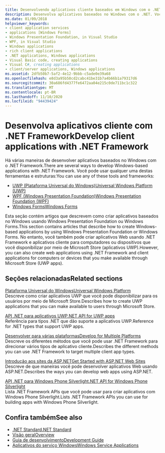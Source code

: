 ```yaml
---
title: Desenvolvendo aplicativos cliente baseados em Windows com o .NET Framework
description: Desenvolva aplicativos baseados no Windows com o .NET. Você pode usar Plataforma Universal do Windows (UWP), Windows Presentation Foundation (WPF) ou Windows Forms.
ms.date: 01/09/2018
helpviewer_keywords:
- client application services
- applications [Windows Forms]
- Windows Presentation Foundation, in Visual Studio
- WPF, in Visual Studio
- Windows applications
- rich client applications
- .NET applications, Windows applications
- Visual Basic code, creating applications
- Visual C#, creating applications
- client/server applications, Windows applications
ms.assetid: 2dfb50b7-5af2-4e12-9bbb-c5ade0e39a68
ms.openlocfilehash: e8d3a95b58cd2cabc41be31b7a4b66b1a79317d6
ms.sourcegitcommit: 30a686fd4377fe6472aa04e215c0de711bc1c322
ms.translationtype: MT
ms.contentlocale: pt-BR
ms.lasthandoff: 11/10/2020
ms.locfileid: "94439424"
---
```

# <a name="develop-client-applications-with-net-framework"></a><span data-ttu-id="f4e0a-104">Desenvolva aplicativos cliente com .NET Framework</span><span class="sxs-lookup"><span data-stu-id="f4e0a-104">Develop client applications with .NET Framework</span></span>

<span data-ttu-id="f4e0a-105">Há várias maneiras de desenvolver aplicativos baseados no Windows com o .NET Framework.</span><span class="sxs-lookup"><span data-stu-id="f4e0a-105">There are several ways to develop Windows-based applications with .NET Framework.</span></span> <span data-ttu-id="f4e0a-106">Você pode usar qualquer uma destas ferramentas e estruturas:</span><span class="sxs-lookup"><span data-stu-id="f4e0a-106">You can use any of these tools and frameworks:</span></span>

- [<span data-ttu-id="f4e0a-107">UWP (Plataforma Universal do Windows)</span><span class="sxs-lookup"><span data-stu-id="f4e0a-107">Universal Windows Platform (UWP)</span></span>](/windows/uwp/)
- [<span data-ttu-id="f4e0a-108">WPF (Windows Presentation Foundation)</span><span class="sxs-lookup"><span data-stu-id="f4e0a-108">Windows Presentation Foundation (WPF)</span></span>](/dotnet/desktop/wpf/)
- [<span data-ttu-id="f4e0a-109">Windows Forms</span><span class="sxs-lookup"><span data-stu-id="f4e0a-109">Windows Forms</span></span>](/dotnet/desktop/winforms/)

<span data-ttu-id="f4e0a-110">Esta seção contém artigos que descrevem como criar aplicativos baseados no Windows usando Windows Presentation Foundation ou Windows Forms.</span><span class="sxs-lookup"><span data-stu-id="f4e0a-110">This section contains articles that describe how to create Windows-based applications by using Windows Presentation Foundation or Windows Forms.</span></span> <span data-ttu-id="f4e0a-111">No entanto, você também pode criar aplicativos Web usando .NET Framework e aplicativos cliente para computadores ou dispositivos que você disponibilizar por meio de Microsoft Store (aplicativos UWP).</span><span class="sxs-lookup"><span data-stu-id="f4e0a-111">However, you can also create web applications using .NET Framework and client applications for computers or devices that you make available through Microsoft Store (UWP apps).</span></span>

## <a name="related-sections"></a><span data-ttu-id="f4e0a-112">Seções relacionadas</span><span class="sxs-lookup"><span data-stu-id="f4e0a-112">Related sections</span></span>

<span data-ttu-id="f4e0a-113">[Plataforma Universal do Windows](/windows/uwp/)</span><span class="sxs-lookup"><span data-stu-id="f4e0a-113">[Universal Windows Platform](/windows/uwp/)</span></span>\
<span data-ttu-id="f4e0a-114">Descreve como criar aplicativos UWP que você pode disponibilizar para os usuários por meio de Microsoft Store.</span><span class="sxs-lookup"><span data-stu-id="f4e0a-114">Describes how to create UWP applications that you can make available to users through Microsoft Store.</span></span>

<span data-ttu-id="f4e0a-115">[API .NET para aplicativos UWP](../../api/index.md?view=dotnet-uwp-10.0)</span><span class="sxs-lookup"><span data-stu-id="f4e0a-115">[.NET API for UWP apps](../../api/index.md?view=dotnet-uwp-10.0)</span></span>\
<span data-ttu-id="f4e0a-116">Referência para tipos .NET que dão suporte a aplicativos UWP.</span><span class="sxs-lookup"><span data-stu-id="f4e0a-116">Reference for .NET types that support UWP apps.</span></span>
  
<span data-ttu-id="f4e0a-117">[Desenvolver para várias plataformas](./cross-platform/index.md)</span><span class="sxs-lookup"><span data-stu-id="f4e0a-117">[Develop for Multiple Platforms](./cross-platform/index.md)</span></span>\
<span data-ttu-id="f4e0a-118">Descreve os diferentes métodos que você pode usar .NET Framework para direcionar vários tipos de aplicativo cliente.</span><span class="sxs-lookup"><span data-stu-id="f4e0a-118">Describes the different methods you can use .NET Framework to target multiple client app types.</span></span>

<span data-ttu-id="f4e0a-119">[Introdução aos sites da ASP.NET](https://dotnet.microsoft.com/apps/aspnet/web-apps)</span><span class="sxs-lookup"><span data-stu-id="f4e0a-119">[Get Started with ASP.NET Web Sites](https://dotnet.microsoft.com/apps/aspnet/web-apps)</span></span>\
<span data-ttu-id="f4e0a-120">Descreve de que maneiras você pode desenvolver aplicativos Web usando ASP.NET.</span><span class="sxs-lookup"><span data-stu-id="f4e0a-120">Describes the ways you can develop web apps using ASP.NET.</span></span>

<span data-ttu-id="f4e0a-121">[API .NET para Windows Phone Silverlight](/previous-versions/windows/apps/jj207211\(v=vs.105\))</span><span class="sxs-lookup"><span data-stu-id="f4e0a-121">[.NET API for Windows Phone Silverlight](/previous-versions/windows/apps/jj207211\(v=vs.105\))</span></span>\
<span data-ttu-id="f4e0a-122">Lista .NET Framework APIs que você pode usar para criar aplicativos com Windows Phone Silverlight.</span><span class="sxs-lookup"><span data-stu-id="f4e0a-122">Lists .NET Framework APIs you can use for building apps with Windows Phone Silverlight.</span></span>

## <a name="see-also"></a><span data-ttu-id="f4e0a-123">Confira também</span><span class="sxs-lookup"><span data-stu-id="f4e0a-123">See also</span></span>

- [<span data-ttu-id="f4e0a-124">.NET Standard</span><span class="sxs-lookup"><span data-stu-id="f4e0a-124">.NET Standard</span></span>](../standard/net-standard.md)
- [<span data-ttu-id="f4e0a-125">Visão geral</span><span class="sxs-lookup"><span data-stu-id="f4e0a-125">Overview</span></span>](./get-started/overview.md)
- [<span data-ttu-id="f4e0a-126">Guia de desenvolvimento</span><span class="sxs-lookup"><span data-stu-id="f4e0a-126">Development Guide</span></span>](./development-guide.md)
- [<span data-ttu-id="f4e0a-127">Aplicativos do serviço Windows</span><span class="sxs-lookup"><span data-stu-id="f4e0a-127">Windows Service Applications</span></span>](./windows-services/index.md)
